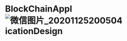 # BlockChainAppl![微信图片_20201125200504](https://i.loli.net/2020/12/03/6kwXiYM9SFT1mAs.jpg)icationDesign